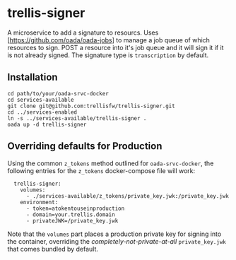 # trellis-signer
A microservice to add a signature to resourcs.  Uses [https://github.com/oada/oada-jobs] to manage
a job queue of which resources to sign.  POST a resource into it's job queue and it will sign it
if it is not already signed.  The signature type is `transcription` by default.

## Installation
```docker-compose
cd path/to/your/oada-srvc-docker
cd services-available
git clone git@github.com:trellisfw/trellis-signer.git
cd ../services-enabled
ln -s ../services-available/trellis-signer .
oada up -d trellis-signer
```

## Overriding defaults for Production
Using the common `z_tokens` method outlined for `oada-srvc-docker`, the following entries
for the `z_tokens` docker-compose file will work:
```docker-compose
  trellis-signer:
    volumes:
      - ./services-available/z_tokens/private_key.jwk:/private_key.jwk
    environment:
      - token=atokentouseinproduction
      - domain=your.trellis.domain
      - privateJWK=/private_key.jwk
```

Note that the `volumes` part places a production private key for signing into the container,
overriding the *completely-not-private-at-all* `private_key.jwk` that comes bundled by default.


